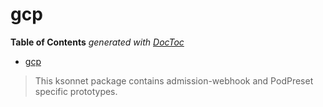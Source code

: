 # gcp

<!-- START doctoc generated TOC please keep comment here to allow auto update -->
<!-- DON'T EDIT THIS SECTION, INSTEAD RE-RUN doctoc TO UPDATE -->
**Table of Contents**  *generated with [DocToc](https://github.com/thlorenz/doctoc)*

- [gcp](#gcp)

<!-- END doctoc generated TOC please keep comment here to allow auto update -->


> This ksonnet package contains admission-webhook and PodPreset specific prototypes.
